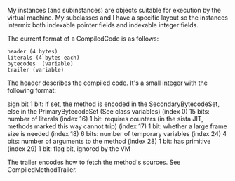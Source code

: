 My instances (and subinstances) are objects suitable for execution by the virtual machine. My subclasses and I have a specific layout so the instances intermix both indexable pointer fields and indexable integer fields.

	
The current format of a CompiledCode is as follows:

	header (4 bytes)
	literals (4 bytes each)
	bytecodes  (variable)
	trailer (variable)

The header describes the compiled code. It's a small integer with the following format: 

sign bit 	1 bit: 	if set, the method is encoded in the SecondaryBytecodeSet, else in the PrimaryBytecodeSet (See class variables) 
(index 0)	15 bits:	number of literals
(index 16)	1 bit:	requires counters (in the sista JIT, methods marked this way cannot trip)
(index 17)	1 bit:	whether a large frame size is needed
(index 18)	6 bits:	number of temporary variables
(index 24)	4 bits:	number of arguments to the method
(index 28)	1 bit:	has primitive
(index 29)	1 bit:	flag bit, ignored by the VM

The trailer encodes how to fetch the method's sources. See CompiledMethodTrailer.